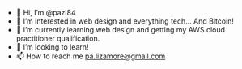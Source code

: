 - 👋 Hi, I’m @pazl84
- 👀 I’m interested in web design and everything tech... And Bitcoin!
- 🌱 I’m currently learning web design and getting my AWS cloud practitioner qualification.
- 💞️ I’m looking to learn!
- 📫 How to reach me pa.lizamore@gmail.com

<!---
pazl84/pazl84 is a ✨ special ✨ repository because its `README.md` (this file) appears on your GitHub profile.
You can click the Preview link to take a look at your changes.
--->
